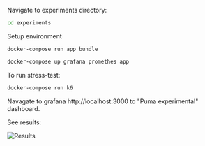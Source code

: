 Navigate to experiments directory:
```sh
cd experiments
```

Setup environment
```sh
docker-compose run app bundle

docker-compose up grafana promethes app
```

To run stress-test:

```sh
docker-compose run k6
```

Navagate to grafana http://localhost:3000 to "Puma experimental" dashboard.

See results:

![Results](docs/puma-requests_wait_time.png)


